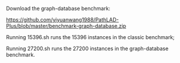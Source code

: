 Download the graph-database benchmark:

https://github.com/yiyuanwang1988/PathLAD-Plus/blob/master/benchmark-graph-database.zip


Running 15396.sh runs the 15396 instances in the classic benchmark;

Running 27200.sh runs the 27200 instances in the graph-database benchmark.
